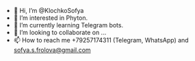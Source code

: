 - 👋 Hi, I’m @KlochkoSofya
- 👀 I’m interested in Phyton.
- 🌱 I’m currently learning Telegram bots.
- 💞️ I’m looking to collaborate on ...
- 📫 How to reach me +79257174311 (Telegram, WhatsApp) and sofya.s.frolova@gmail.com

<!---
KlochkoSofya/KlochkoSofya is a ✨ special ✨ repository because its `README.md` (this file) appears on your GitHub profile.
You can click the Preview link to take a look at your changes.
--->
